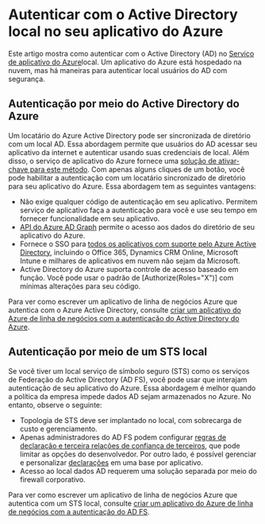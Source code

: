 <properties 
    pageTitle="Autenticar com o Active Directory local em seu aplicativo Azure | Microsoft Azure" 
    description="Saiba mais sobre as diferentes opções para os aplicativos de linha de negócios em um serviço de aplicativo do Azure para autenticar com o Active Directory local" 
    services="app-service" 
    documentationCenter="" 
    authors="cephalin" 
    manager="wpickett" 
    editor="jimbe"/>

<tags 
    ms.service="app-service" 
    ms.devlang="na" 
    ms.topic="article" 
    ms.tgt_pltfrm="na" 
    ms.workload="web" 
    ms.date="08/31/2016" 
    ms.author="cephalin"/>

# <a name="authenticate-with-on-premises-active-directory-in-your-azure-app"></a>Autenticar com o Active Directory local no seu aplicativo do Azure #

Este artigo mostra como autenticar com o Active Directory (AD) no [Serviço de aplicativo do Azure](../app-service/app-service-value-prop-what-is.md)local. Um aplicativo do Azure está hospedado na nuvem, mas há maneiras para autenticar local usuários do AD com segurança. 

## <a name="authenticate-through-azure-active-directory"></a>Autenticação por meio do Active Directory do Azure
Um locatário do Azure Active Directory pode ser sincronizada de diretório com um local AD. Essa abordagem permite que usuários do AD acessar seu aplicativo da internet e autenticar usando suas credenciais de local. Além disso, o serviço de aplicativo do Azure fornece uma [solução de ativar-chave para este método](../app-service-mobile/app-service-mobile-how-to-configure-active-directory-authentication.md). Com apenas alguns cliques de um botão, você pode habilitar a autenticação com um locatário sincronizado de diretório para seu aplicativo do Azure. Essa abordagem tem as seguintes vantagens:

-   Não exige qualquer código de autenticação em seu aplicativo. Permitem serviço de aplicativo faça a autenticação para você e use seu tempo em fornecer funcionalidade em seu aplicativo.
-   [API do Azure AD Graph](http://msdn.microsoft.com/library/azure/hh974476.aspx) permite o acesso aos dados do diretório de seu aplicativo do Azure.
-   Fornece o SSO para [todos os aplicativos com suporte pelo Azure Active Directory](/marketplace/active-directory/), incluindo o Office 365, Dynamics CRM Online, Microsoft Intune e milhares de aplicativos em nuvem não sejam da Microsoft. 
-   Active Directory do Azure suporta controle de acesso baseado em função. Você pode usar o padrão de [Authorize(Roles="X")] com mínimas alterações para seu código.

Para ver como escrever um aplicativo de linha de negócios Azure que autentica com o Azure Active Directory, consulte [criar um aplicativo do Azure de linha de negócios com a autenticação do Active Directory do Azure](web-sites-dotnet-lob-application-azure-ad.md).

## <a name="authenticate-through-an-on-premises-sts"></a>Autenticação por meio de um STS local
Se você tiver um local serviço de símbolo seguro (STS) como os serviços de Federação do Active Directory (AD FS), você pode usar que interajam autenticação de seu aplicativo do Azure. Essa abordagem é melhor quando a política da empresa impede dados AD sejam armazenados no Azure. No entanto, observe o seguinte:

-   Topologia de STS deve ser implantado no local, com sobrecarga de custo e gerenciamento.
-   Apenas administradores do AD FS podem configurar [regras de declaração e terceira relações de confiança de terceiros](http://technet.microsoft.com/library/dd807108.aspx), que pode limitar as opções do desenvolvedor. Por outro lado, é possível gerenciar e personalizar [declarações](http://technet.microsoft.com/library/ee913571.aspx) em uma base por aplicativo.
-   Acesso ao local dados AD requerem uma solução separada por meio do firewall corporativo.

Para ver como escrever um aplicativo de linha de negócios Azure que autentica com um STS local, consulte [criar um aplicativo do Azure de linha de negócios com a autenticação do AD FS](web-sites-dotnet-lob-application-adfs.md).
 
